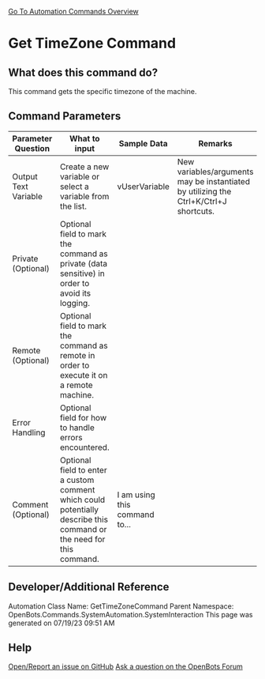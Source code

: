 <!--TITLE: Get TimeZone Command -->
<!-- SUBTITLE: a command in the System Automation Commands\System Interaction group. -->
[Go To Automation Commands Overview](/automation-commands)


# Get TimeZone Command


## What does this command do?
This command gets the specific timezone of the machine.


## Command Parameters
| Parameter Question   	| What to input  	|  Sample Data 	| Remarks  	|
| ---                    | ---               | ---           | ---       |
|Output Text Variable|Create a new variable or select a variable from the list.|vUserVariable|New variables/arguments may be instantiated by utilizing the Ctrl+K/Ctrl+J shortcuts.|
|Private (Optional)|Optional field to mark the command as private (data sensitive) in order to avoid its logging.|||
|Remote (Optional)|Optional field to mark the command as remote in order to execute it on a remote machine.|||
|Error Handling|Optional field for how to handle errors encountered.|||
|Comment (Optional)|Optional field to enter a custom comment which could potentially describe this command or the need for this command.|I am using this command to...||


## Developer/Additional Reference
Automation Class Name: GetTimeZoneCommand
Parent Namespace: OpenBots.Commands.SystemAutomation.SystemInteraction
This page was generated on 07/19/23 09:51 AM


## Help
[Open/Report an issue on GitHub](https://github.com/OpenBotsAI/OpenBots.Studio/issues/new)
[Ask a question on the OpenBots Forum](https://openbots.ai/forums/)
